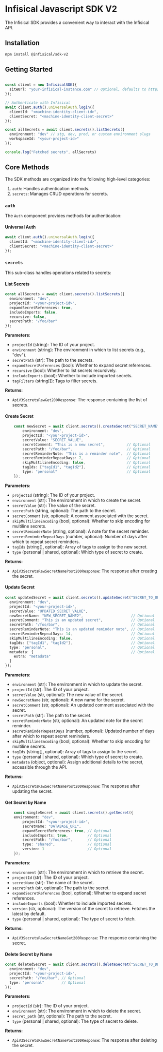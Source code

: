 # Infisical Javascript SDK V2

The Infisical SDK provides a convenient way to interact with the Infisical API. 

## Installation

```bash
npm install @infisical/sdk-v2
```

## Getting Started

```typescript

const client = new InfisicalSDK({
  siteUrl: "your-infisical-instance.com" // Optional, defaults to https://app.infisical.com
});

// Authenticate with Infisical
await client.auth().universalAuth.login({
  clientId: "<machine-identity-client-id>",
  clientSecret: "<machine-identity-client-secret>"
});

const allSecrets = await client.secrets().listSecrets({
  environment: "dev" // stg, dev, prod, or custom environment slugs
  workspaceId: "<your-project-id>"
});

console.log("Fetched secrets", allSecrets)
```

## Core Methods

The SDK methods are organized into the following high-level categories:

1. `auth`: Handles authentication methods.
2. `secrets`: Manages CRUD operations for secrets.

### `auth`

The `Auth` component provides methods for authentication:

#### Universal Auth

```typescript
await client.auth().universalAuth.login({
  clientId: "<machine-identity-client-id>",
  clientSecret: "<machine-identity-client-secret>"
});
```


### `secrets`

This sub-class handles operations related to secrets:

#### List Secrets

```typescript
const allSecrets = await client.secrets().listSecrets({
  environment: "dev",
  projectId: "<your-project-id>",
  expandSecretReferences: true,
  includeImports: false,
  recursive: false,
  secretPath: "/foo/bar"
});
```

**Parameters:**
- `projectId` (string): The ID of your project.
- `environment` (string): The environment in which to list secrets (e.g., "dev").
- `secretPath` (str): The path to the secrets.
- `expandSecretReferences` (bool): Whether to expand secret references.
- `recursive` (bool): Whether to list secrets recursively.
- `includeImports` (bool): Whether to include imported secrets.
- `tagFilters` (string[]): Tags to filter secrets.

**Returns:**
- `ApiV3SecretsRawGet200Response`: The response containing the list of secrets.

#### Create Secret

```typescript
	const newSecret = await client.secrets().createSecret("SECRET_NAME", {
		environment: "dev",
		projectId: "<your-project-id>",
		secretValue: "SECRET_VALUE",
		secretComment: "This is a new secret",          // Optional
		secretPath: "/foo/bar",                         // Optional
		secretReminderNote: "This is a reminder note",  // Optional
		secretReminderRepeatDays: 7,                    // Optional
		skipMultilineEncoding: false,                   // Optional
		tagIds: ["tagId1", "tagId2"],                   // Optional
		type: "personal"                                // Optional
	});
```

**Parameters:**
- `projectId` (string): The ID of your project.
- `environment` (str): The environment in which to create the secret.
- `secretValue` (str): The value of the secret.
- `secretPath` (string, optional): The path to the secret.
- `secretComment` (str, optional): A comment associated with the secret.
- `skipMultilineEncoding` (bool, optional): Whether to skip encoding for multiline secrets.
- `secretReminderNote` (string, optional): A note for the secret reminder.
- `secretReminderRepeatDays` (number, optional): Number of days after which to repeat secret reminders.
- `tagIds` (string[], optional): Array of tags to assign to the new secret.
- `type` (personal | shared, optional): Which type of secret to create.

**Returns:**
- `ApiV3SecretsRawSecretNamePost200Response`: The response after creating the secret.

#### Update Secret

```typescript
const updatedSecret = await client.secrets().updateSecret("SECRET_TO_UPDATE", {
  environment: "dev",                                     
  projectId: "<your-project-id>",                                  
  secretValue: "UPDATED_SECRET_VALUE",                    
  newSecretName: "NEW_SECRET_NAME2",                      // Optional
  secretComment: "This is an updated secret",             // Optional
  secretPath: "/foo/bar",                                 // Optional
  secretReminderNote: "This is an updated reminder note", // Optional
  secretReminderRepeatDays: 14,                           // Optional
  skipMultilineEncoding: false,                           // Optional
  tagIds: ["tagId1", "tagId2"],                           // Optional
  type: "personal",                                       // Optional
  metadata: {                                             // Optional
    extra: "metadata"
  }
});
```

**Parameters:**
- `environment` (str): The environment in which to update the secret.
- `projectId` (str): The ID of your project.
- `secretValue` (str, optional): The new value of the secret.
- `newSecretName` (str, optional): A new name for the secret.
- `secretComment` (str, optional): An updated comment associated with the secret.
- `secretPath` (str): The path to the secret.
- `secretReminderNote` (str, optional): An updated note for the secret reminder.
- `secretReminderRepeatDays` (number, optional): Updated number of days after which to repeat secret reminders.
- `skipMultilineEncoding` (bool, optional): Whether to skip encoding for multiline secrets.
- `tagIds` (string[], optional): Array of tags to assign to the secret.
- `type` (personal | shared, optional): Which type of secret to create.
- `metadata` (object, optional): Assign additional details to the secret, accessible through the API.

**Returns:**
- `ApiV3SecretsRawSecretNamePost200Response`: The response after updating the secret.

#### Get Secret by Name

```typescript
	const singleSecret = await client.secrets().getSecret({
    environment: "dev",
		projectId: "<your-project-id>",
		secretName: "DATABASE_URL",
		expandSecretReferences: true, // Optional
		includeImports: true,         // Optional
		secretPath: "/foo/bar",       // Optional
		type: "shared",               // Optional
		version: 1                    // Optional
	});
```

**Parameters:**
- `environment` (str): The environment in which to retrieve the secret.
- `projectId` (str): The ID of your project.
- `secretName` (str): The name of the secret.
- `secretPath` (str, optional): The path to the secret.
- `expandSecretReferences` (bool, optional): Whether to expand secret references.
- `includeImports` (bool): Whether to include imported secrets.
- `version` (str, optional): The version of the secret to retrieve. Fetches the latest by default.
- `type` (personal | shared, optional): The type of secret to fetch.


**Returns:**
- `ApiV3SecretsRawSecretNameGet200Response`: The response containing the secret.

#### Delete Secret by Name

```typescript
const deletedSecret = await client.secrets().deleteSecret("SECRET_TO_DELETE", {
  environment: "dev",
  projectId: "<your-project-id>",
  secretPath: "/foo/bar", // Optional
  type: "personal"        // Optional
});
```

**Parameters:**
- `projectId` (str): The ID of your project.
- `environment` (str): The environment in which to delete the secret.
- `secret_path` (str, optional): The path to the secret.
- `type` (personal | shared, optional): The type of secret to delete.

**Returns:**
- `ApiV3SecretsRawSecretNamePost200Response`: The response after deleting the secret.